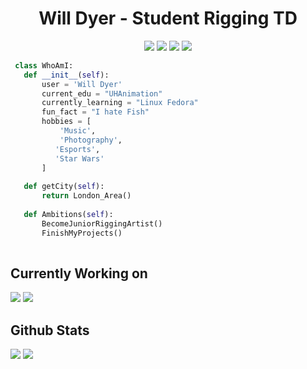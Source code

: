 <h1 align="center">Will Dyer - Student Rigging TD</h1>
<p align="center"}>
  <img src="https://img.shields.io/badge/Maya-37A5CC?style=for-the-badge&logo=autodeskmaya&logoColor=white">
  <img src="https://img.shields.io/badge/Python-FFD43B?style=for-the-badge&logo=python&logoColor=blue">
  <img src="https://img.shields.io/badge/Qt-41CD52?style=for-the-badge&logo=Qt&logoColor=white">
  <img src="https://img.shields.io/badge/Fedora-51A2DA?style=for-the-badge&logo=fedora&logoColor=white">
</p>

<!-- ## Who am I? -->

 ```python
  class WhoAmI:
	def __init__(self):
		user = 'Will Dyer'
		current_edu = "UHAnimation"
		currently_learning = "Linux Fedora"
		fun_fact = "I hate Fish"
		hobbies = [
	        'Music',
	        'Photography',
		   'Esports',
		   'Star Wars'
		]
	
	def getCity(self):
		return London_Area()
	
	def Ambitions(self):
		BecomeJuniorRiggingArtist()
		FinishMyProjects()
	
 ```
## Currently Working on
<a href="https://github.com/WillDyer/maya_modular_rigging"><img src="https://github-readme-stats.vercel.app/api/pin/?username=WillDyer&repo=maya_modular_rigging&theme=github_dark" /></a>
<a href="https://github.com/WillDyer/WD-Tools"><img src="https://github-readme-stats.vercel.app/api/pin/?username=WillDyer&repo=WD-Tools&theme=github_dark" /></a>

## Github Stats
<img src="https://github-readme-stats.vercel.app/api?username=WillDyer&&show_icons=true&count_private=true&theme=github_dark&hide_rank=True">			<img src="https://github-readme-streak-stats.herokuapp.com/?user=WillDyer&theme=blueberry_duo"/>
